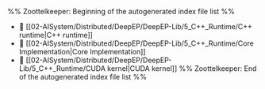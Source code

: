 %% Zoottelkeeper: Beginning of the autogenerated index file list  %%
- 📄 [[02-AISystem/Distributed/DeepEP/DeepEP-Lib/5_C++_Runtime/C++ runtime|C++ runtime]]
- 📄 [[02-AISystem/Distributed/DeepEP/DeepEP-Lib/5_C++_Runtime/Core Implementation|Core Implementation]]
- 📄 [[02-AISystem/Distributed/DeepEP/DeepEP-Lib/5_C++_Runtime/CUDA kernel|CUDA kernel]]
%% Zoottelkeeper: End of the autogenerated index file list  %%
